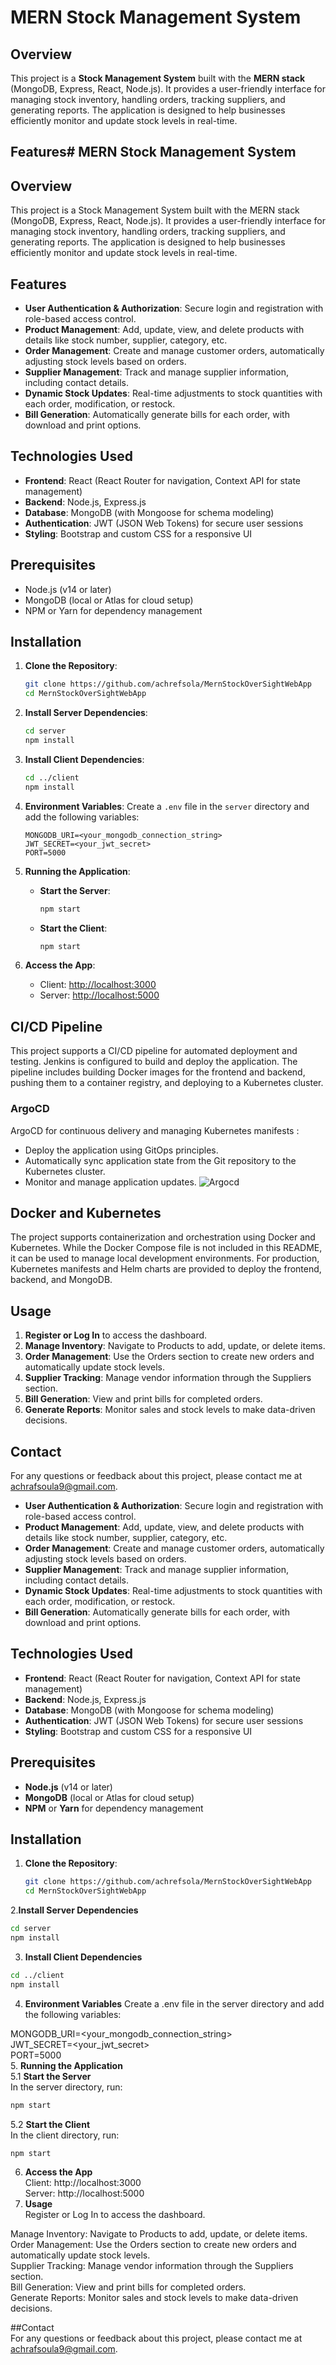 # MERN Stock Management System

## Overview
This project is a **Stock Management System** built with the **MERN stack** (MongoDB, Express, React, Node.js). 
It provides a user-friendly interface for managing stock inventory, handling orders, tracking suppliers, and generating reports. 
The application is designed to help businesses efficiently monitor and update stock levels in real-time.

## Features# MERN Stock Management System

## Overview
This project is a Stock Management System built with the MERN stack (MongoDB, Express, React, Node.js). It provides a user-friendly interface for managing stock inventory, handling orders, tracking suppliers, and generating reports. The application is designed to help businesses efficiently monitor and update stock levels in real-time.

## Features
- **User Authentication & Authorization**: Secure login and registration with role-based access control.
- **Product Management**: Add, update, view, and delete products with details like stock number, supplier, category, etc.
- **Order Management**: Create and manage customer orders, automatically adjusting stock levels based on orders.
- **Supplier Management**: Track and manage supplier information, including contact details.
- **Dynamic Stock Updates**: Real-time adjustments to stock quantities with each order, modification, or restock.
- **Bill Generation**: Automatically generate bills for each order, with download and print options.

## Technologies Used
- **Frontend**: React (React Router for navigation, Context API for state management)
- **Backend**: Node.js, Express.js
- **Database**: MongoDB (with Mongoose for schema modeling)
- **Authentication**: JWT (JSON Web Tokens) for secure user sessions
- **Styling**: Bootstrap and custom CSS for a responsive UI

## Prerequisites
- Node.js (v14 or later)
- MongoDB (local or Atlas for cloud setup)
- NPM or Yarn for dependency management

## Installation
1. **Clone the Repository**:
   ```bash
   git clone https://github.com/achrefsola/MernStockOverSightWebApp
   cd MernStockOverSightWebApp
   ```

2. **Install Server Dependencies**:
   ```bash
   cd server
   npm install
   ```

3. **Install Client Dependencies**:
   ```bash
   cd ../client
   npm install
   ```

4. **Environment Variables**:
   Create a `.env` file in the `server` directory and add the following variables:
   ```
   MONGODB_URI=<your_mongodb_connection_string>
   JWT_SECRET=<your_jwt_secret>
   PORT=5000
   ```

5. **Running the Application**:
   - **Start the Server**:
     ```bash
     npm start
     ```
   - **Start the Client**:
     ```bash
     npm start
     ```

6. **Access the App**:
   - Client: [http://localhost:3000](http://localhost:3000)
   - Server: [http://localhost:5000](http://localhost:5000)

## CI/CD Pipeline
This project supports a CI/CD pipeline for automated deployment and testing.  Jenkins is configured to build and deploy the application. The pipeline includes building Docker images for the frontend and backend, pushing them to a container registry, and deploying to a Kubernetes cluster.

### ArgoCD
ArgoCD for continuous delivery and managing Kubernetes manifests :
- Deploy the application using GitOps principles.
- Automatically sync application state from the Git repository to the Kubernetes cluster.
- Monitor and manage application updates.
![Argocd](.img\argocd.jpg)

## Docker and Kubernetes
The project supports containerization and orchestration using Docker and Kubernetes. While the Docker Compose file is not included in this README, it can be used to manage local development environments. For production, Kubernetes manifests and Helm charts are provided to deploy the frontend, backend, and MongoDB.

## Usage
1. **Register or Log In** to access the dashboard.
2. **Manage Inventory**: Navigate to Products to add, update, or delete items.
3. **Order Management**: Use the Orders section to create new orders and automatically update stock levels.
4. **Supplier Tracking**: Manage vendor information through the Suppliers section.
5. **Bill Generation**: View and print bills for completed orders.
6. **Generate Reports**: Monitor sales and stock levels to make data-driven decisions.

## Contact
For any questions or feedback about this project, please contact me at achrafsoula9@gmail.com.


- **User Authentication & Authorization**: Secure login and registration with role-based access control.
- **Product Management**: Add, update, view, and delete products with details like stock number, supplier, category, etc.
- **Order Management**: Create and manage customer orders, automatically adjusting stock levels based on orders.
- **Supplier Management**: Track and manage supplier information, including contact details.
- **Dynamic Stock Updates**: Real-time adjustments to stock quantities with each order, modification, or restock.
- **Bill Generation**: Automatically generate bills for each order, with download and print options.


## Technologies Used
- **Frontend**: React (React Router for navigation, Context API for state management)
- **Backend**: Node.js, Express.js
- **Database**: MongoDB (with Mongoose for schema modeling)
- **Authentication**: JWT (JSON Web Tokens) for secure user sessions
- **Styling**: Bootstrap and custom CSS for a responsive UI

## Prerequisites
- **Node.js** (v14 or later)
- **MongoDB** (local or Atlas for cloud setup)
- **NPM** or **Yarn** for dependency management

## Installation

1. **Clone the Repository**:
   ```bash
   git clone https://github.com/achrefsola/MernStockOverSightWebApp
   cd MernStockOverSightWebApp
   ```
2.**Install Server Dependencies**
```bash
cd server
npm install
```
3. **Install Client Dependencies**
```bash
cd ../client
npm install
```
4. **Environment Variables**
Create a .env file in the server directory and add the following variables:

MONGODB_URI=<your_mongodb_connection_string>  
JWT_SECRET=<your_jwt_secret>  
PORT=5000  
5. **Running the Application**  
5.1 **Start the Server**  
In the server directory, run:  
```bash
npm start
```
5.2 **Start the Client**  
In the client directory, run:
```bash
npm start
```
6. **Access the App**  
Client: http://localhost:3000  
Server: http://localhost:5000  
7. **Usage**  
Register or Log In to access the dashboard.  

Manage Inventory: Navigate to Products to add, update, or delete items.  
Order Management: Use the Orders section to create new orders and automatically update stock levels.  
Supplier Tracking: Manage vendor information through the Suppliers section.  
Bill Generation: View and print bills for completed orders.  
Generate Reports: Monitor sales and stock levels to make data-driven decisions.  

##Contact  
For any questions or feedback about this project, please contact me at achrafsoula9@gmail.com.  
